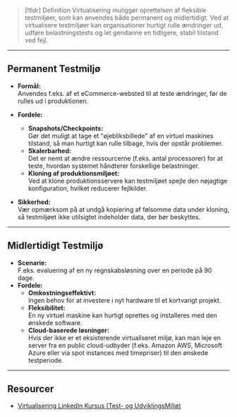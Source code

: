> [!tldr] Definition
> Virtualisering muliggør oprettelsen af fleksible testmiljøer, som kan anvendes både permanent og midlertidigt. Ved at virtualisere testmiljøer kan organisationer hurtigt rulle ændringer ud, udføre belastningstests og let gendanne en tidligere, stabil tilstand ved fejl.

---

## Permanent Testmiljø
- **Formål:**  
  Anvendes f.eks. af et eCommerce-websted til at teste ændringer, før de rulles ud i produktionen.
- **Fordele:**
  - **Snapshots/Checkpoints:**  
    Gør det muligt at tage et "øjebliksbillede" af en virtuel maskines tilstand, så man hurtigt kan rulle tilbage, hvis der opstår problemer.
  - **Skalerbarhed:**  
    Det er nemt at ændre ressourcerne (f.eks. antal processorer) for at teste, hvordan systemet håndterer forskellige belastninger.
  - **Kloning af produktionsmiljøet:**  
    Ved at klone produktionsservere kan testmiljøet spejle den nøjagtige konfiguration, hvilket reducerer fejlkilder.

- **Sikkerhed:**  
  Vær opmærksom på at undgå kopiering af følsomme data under kloning, så testmiljøet ikke utilsigtet indeholder data, der bør beskyttes.

---

## Midlertidigt Testmiljø
- **Scenarie:**  
  F.eks. evaluering af en ny regnskabsløsning over en periode på 90 dage.
- **Fordele:**
  - **Omkostningseffektivt:**  
    Ingen behov for at investere i nyt hardware til et kortvarigt projekt.
  - **Fleksibilitet:**  
    En ny virtuel maskine kan hurtigt oprettes og installeres med den ønskede software.
  - **Cloud-baserede løsninger:**  
    Hvis der ikke er et eksisterende virtualiseret miljø, kan man leje en server fra en public cloud-udbyder (f.eks. Amazon AWS, Microsoft Azure eller via spot instances med timepriser) til den ønskede testperiode.

---

## Resourcer
- [Virtualisering LinkedIn Kursus (Test- og UdviklingsMiljø)](https://www.linkedin.com/learning/learning-virtualization-13945890/setting-up-test-and-development-environments?resume=false&u=57075649)
